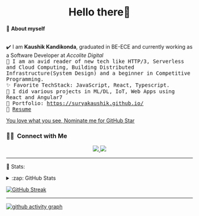 <h1 align=center>Hello there👋 </h1>

<!--ABOUT ME CODE-->

🌱 **About myself**<br><br>

✔️ I am **Kaushik Kandikonda**, graduated in BE-ECE and currently working as a Software Developer at _Accolite Digital_<br>
<samp>
:notebook: I am an avid reader of new tech like HTTP/3, Serverless and Cloud Computing, Building Distributed Infrastructure(System Design) and a beginner in Competitive Programming.<br>
:sparkles: Favorite TechStack: JavaScript, React, Typescript. <br>
:briefcase: I did various projects in ML/DL, IoT, Web Apps using React and Angular7<br>
:art: Portfolio: https://suryakaushik.github.io/<br>
📝 [Resume]() <br>
</samp>

<!--NOMINATION FOR STAR GIT LINK CODE-->

<a href="https://stars.github.com/nominate/">You love what you see, Nominate me for GitHub Star </a>

<!-- SOCIAL MEDIA HANDLES -->

### 🤝🏻 &nbsp;Connect with Me

<p align="center">
<a href="https://www.linkedin.com/surya-kaushik/">
<img src="https://img.shields.io/badge/-Surya%20Kaushik-blue?style=flat-square&logo=Linkedin&logoColor=white"/>
</a>

<a href="mailto:klsskaushik718@gmail.com">
<img src="https://img.shields.io/badge/-klsskaushik718@gmail.com-c14438?style=flat-square&logo=Gmail&logoColor=white"/>
</a>
</p>

---

📶 Stats:<br>

<details>
  <summary>:zap: GitHub Stats</summary>
 
<!-- <img align="left" src="https://github-readme-stats.vercel.app/api?username=suryakaushik&show_icons=true&theme=radical" alt="SuryaKaushik" /> -->

<!--  TOP LANGUAGES STATISTICS -->
<a>
<img src="https://github-readme-stats.vercel.app/api/top-langs/?username=suryakaushik&theme=dark&layout=compact&show_icons=true&hide_border=false&align=left&width=40%25"/>
</a>

<p align="center">
<!--  PROFILE VIEWS -->
![visitors]()
<a>
<img src="https://profile-counter.glitch.me/suryakaushik/count.svg?align=right"/>
</a>
<!-- GITHUB STATISTICS -->
<a>
<img src="https://github-readme-stats.vercel.app/api?username=suryakaushik&show_icons=true&hide_border=false&align=right"/>
</a>
</p>

</details>

<!--  CONTRIBUTION AND STREAK BLOCK -->

[![GitHub Streak](https://github-readme-streak-stats.herokuapp.com/?user=suryakaushik&currStreakNum=2FD3EB&fire=pink&sideLabels=F00&theme=nightowl&align=center)](https://git.io/streak-stats)

---

<!-- ACTIVITY GRAPH TRACKER -->

[![github activity graph](https://activity-graph.herokuapp.com/graph?username=suryakaushik&theme=react-dark&align=center)](https://github.com/suryakaushik/github-readme-activity-graph)

  </code>
</p>

<!-- ![My github stats](https://github-readme-stats.vercel.app/api?username=suryakaushik&show_icons=true&title_color=fff&icon_color=79ff97&text_color=9f9f9f&bg_color=151515&count_private=true&width=40%&align=left)
<center><img src="https://logimp.files.wordpress.com/2019/01/viral-p-1.gif?w=736&zoom=2" align="right" width="30%"></center>
 -->
